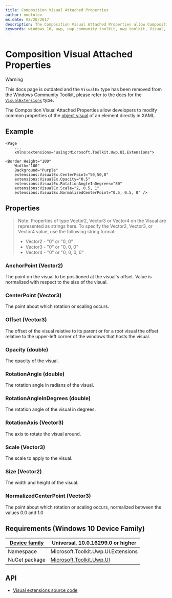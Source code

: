 ```yaml
---
title: Composition Visual Attached Properties
author: nmetulev
ms.date: 08/20/2017
description: The Composition Visual Attached Properties allow Composition Visual Properties to be modified directly in XAML (outdated docs).
keywords: windows 10, uwp, uwp community toolkit, uwp toolkit, Visual, composition, xaml, attached property
---
```


# Composition Visual Attached Properties

> [!WARNING]
> This docs page is outdated and the `VisualEx` type has been removed from the Windows Community Toolkit, please refer to the docs for the [`VisualExtensions`](VisualExtensions.md) type.

The Composition Visual Attached Properties allow developers to modify common properties of the [object visual](/uwp/api/Windows.UI.Composition.Visual) of an element directly in XAML.

## Example

```xaml
<Page
    ...
    xmlns:extensions="using:Microsoft.Toolkit.Uwp.UI.Extensions">

<Border Height="100"
    Width="100"
    Background="Purple"
    extensions:VisualEx.CenterPoint="50,50,0"
    extensions:VisualEx.Opacity="0.5"
    extensions:VisualEx.RotationAngleInDegrees="80"
    extensions:VisualEx.Scale="2, 0.5, 1"
    extensions:VisualEx.NormalizedCenterPoint="0.5, 0.5, 0" />
```

## Properties

> Note. Properties of type Vector2, Vector3 or Vector4 on the Visual are represented as strings here. To specify the Vector2, Vector3, or Vector4 value, use the following string format:
>
> * Vector2 - "0" or "0, 0"
> * Vector3 - "0" or "0, 0, 0"
> * Vector4 - "0" or "0, 0, 0, 0"

### AnchorPoint (Vector2)

The point on the visual to be positioned at the visual's offset. Value is normalized with respect to the size of the visual.

### CenterPoint (Vector3)

The point about which rotation or scaling occurs.

### Offset (Vector3)

The offset of the visual relative to its parent or for a root visual the offset relative to the upper-left corner of the windows that hosts the visual.

### Opacity (double)

The opacity of the visual.

### RotationAngle (double)

The rotation angle in radians of the visual.

### RotationAngleInDegrees (double)

The rotation angle of the visual in degrees.

### RotationAxis (Vector3)

The axis to rotate the visual around.

### Scale (Vector3)

The scale to apply to the visual.

### Size (Vector2)

The width and height of the visual.

### NormalizedCenterPoint (Vector3)

The point about which rotation or scaling occurs, normalized between the values 0.0 and 1.0

## Requirements (Windows 10 Device Family)

| [Device family](https://go.microsoft.com/fwlink/p/?LinkID=526370) | Universal, 10.0.16299.0 or higher |
| --- | --- |
| Namespace | Microsoft.Toolkit.Uwp.UI.Extensions |
| NuGet package | [Microsoft.Toolkit.Uwp.UI](https://www.nuget.org/packages/Microsoft.Toolkit.Uwp.UI/) |

## API

* [Visual extensions source code](https://github.com/Microsoft/UWPCommunityToolkit/blob/rel/7.0.0/Microsoft.Toolkit.Uwp.UI/Extensions/Visual/VisualEx.cs)
